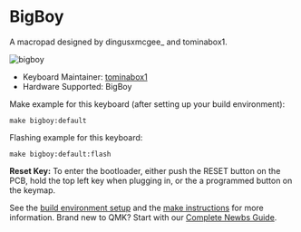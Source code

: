 # BigBoy

A macropad designed by dingusxmcgee_ and tominabox1.

![bigboy](https://i.imgur.com/oqxx6sE.jpg)

* Keyboard Maintainer: [tominabox1](https://github.com/tominabox1)
* Hardware Supported: BigBoy

Make example for this keyboard (after setting up your build environment):

    make bigboy:default

Flashing example for this keyboard:

    make bigboy:default:flash

**Reset Key:** To enter the bootloader, either push the RESET button on the PCB, hold the top left key when plugging in, or the a programmed button on the keymap.

See the [build environment setup](https://docs.qmk.fm/#/getting_started_build_tools) and the [make instructions](https://docs.qmk.fm/#/getting_started_make_guide) for more information. Brand new to QMK? Start with our [Complete Newbs Guide](https://docs.qmk.fm/#/newbs).
